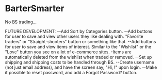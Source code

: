 # BarterSmarter

No BS trading...

FUTURE DEVELOPMENT:
--Add Sort by Categories button.
--Add buttons for user to save and view other users they like dealing with. "Favorite traders" or "Straight-shooters" button or something like that.
--Add buttons for user to save and view items of interest. Similar to the "Wishlist" or the "Love" button you see on a lot of e-commerce sites.
-Items are automatically deleted from the wishlist when traded or removed.
--Set up shipping and shipping costs to be handled through BS.
--Create username (not just email address), and have the screen say, "Hi, <username>!" upon login.
--Make it possible to reset password, and add a Forgot Password? button.
